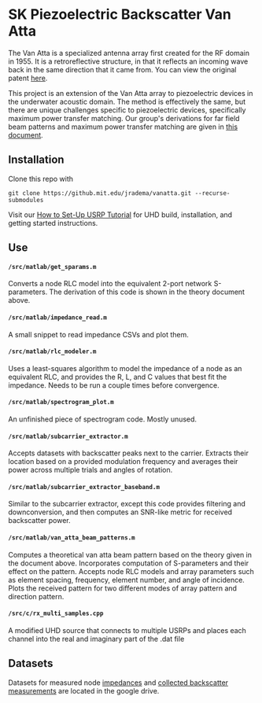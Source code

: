 # SK Piezoelectric Backscatter Van Atta

The Van Atta is a specialized antenna array first created for the RF domain in 1955. It is a retroreflective structure, in that it reflects an incoming wave back in the same direction that it came from. You can view the original patent [here](https://patents.google.com/patent/US2908002A/en).

This project is an extension of the Van Atta array to piezoelectric devices in the underwater acoustic domain. The method is effectively the same, but there are unique challenges specific to piezoelectric devices, specifically maximum power transfer matching. Our group's derivations for far field beam patterns and maximum power transfer matching are given in [this document](https://drive.google.com/file/d/1DULdc8UHSOuENSTepJ27DRMAoALPb1Ii/view?usp=sharing).

## Installation

Clone this repo with 

`git clone https://github.mit.edu/jradema/vanatta.git --recurse-submodules`

Visit our [How to Set-Up USRP Tutorial](https://docs.google.com/document/d/1ePhpxb1y15XBV4cvTJPKnmYtWSkvokSHL-_EcKC4X9U/edit) for UHD build, installation, and getting started instructions. 

## Use

#### `/src/matlab/get_sparams.m`

Converts a node RLC model into the equivalent 2-port network S-parameters. The derivation of this code is shown in the theory document above. 

#### `/src/matlab/impedance_read.m`

A small snippet to read impedance CSVs and plot them. 

#### `/src/matlab/rlc_modeler.m`

Uses a least-squares algorithm to model the impedance of a node as an equivalent RLC, and provides the R, L, and C values that best fit the impedance. Needs to be run a couple times before convergence.

#### `/src/matlab/spectrogram_plot.m`

An unfinished piece of spectrogram code. Mostly unused.

#### `/src/matlab/subcarrier_extractor.m`

Accepts datasets with backscatter peaks next to the carrier. Extracts their location based on a provided modulation frequency and averages their power across multiple trials and angles of rotation.

#### `/src/matlab/subcarrier_extractor_baseband.m`

Similar to the subcarrier extractor, except this code provides filtering and downconversion, and then computes an SNR-like metric for received backscatter power. 

#### `/src/matlab/van_atta_beam_patterns.m`

Computes a theoretical van atta beam pattern based on the theory given in the document above. Incorporates computation of S-parameters and their effect on the pattern. Accepts node RLC models and array parameters such as element spacing, frequency, element number, and angle of incidence. Plots the received pattern for two different modes of array pattern and direction pattern. 

#### `/src/c/rx_multi_samples.cpp`

A modified UHD source that connects to multiple USRPs and places each channel into the real and imaginary part of the .dat file

## Datasets

Datasets for measured node [impedances](https://drive.google.com/drive/u/1/folders/1Lwp_WQQzYhoznev65niFUcd4ucXDke_k) and [collected backscatter measurements](https://drive.google.com/drive/u/1/folders/1og-sW82Xx33VXqlI1ZAbbL-HCPHXB5KW) are located in the google drive. 